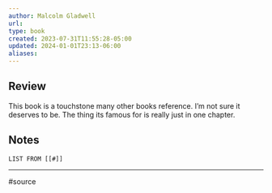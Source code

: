 ```yaml
---
author: Malcolm Gladwell
url: 
type: book
created: 2023-07-31T11:55:28-05:00
updated: 2024-01-01T23:13-06:00
aliases: 
---
```

## Review
This book is a touchstone many other books reference. I’m not sure it deserves to be. The thing its famous for is really just in one chapter.

## Notes
```dataview
LIST FROM [[#]]
```

---
#source 